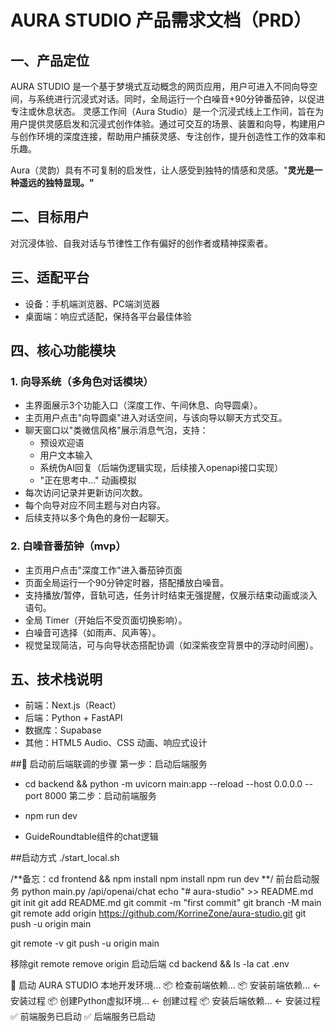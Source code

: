 # AURA STUDIO 产品需求文档（PRD）

## 一、产品定位
AURA STUDIO 是一个基于梦境式互动概念的网页应用，用户可进入不同向导空间，与系统进行沉浸式对话。同时，全局运行一个白噪音+90分钟番茄钟，以促进专注或休息状态。
灵感工作间（Aura Studio）是一个沉浸式线上工作间，旨在为用户提供灵感启发和沉浸式创作体验。通过可交互的场景、装置和向导，构建用户与创作环境的深度连接，帮助用户捕获灵感、专注创作，提升创造性工作的效率和乐趣。

Aura（灵韵）具有不可复制的启发性，让人感受到独特的情感和灵感。"**灵光是一种遥远的独特显现。"**

## 二、目标用户
对沉浸体验、自我对话与节律性工作有偏好的创作者或精神探索者。

## 三、适配平台
- 设备：手机端浏览器、PC端浏览器
- 桌面端：响应式适配，保持各平台最佳体验

## 四、核心功能模块

### 1. 向导系统（多角色对话模块）
- 主界面展示3个功能入口（深度工作、午间休息、向导圆桌）。
- 主页用户点击"向导圆桌"进入对话空间，与该向导以聊天方式交互。
- 聊天窗口以"类微信风格"展示消息气泡，支持：
  - 预设欢迎语
  - 用户文本输入
  - 系统伪AI回复（后端伪逻辑实现，后续接入openapi接口实现）
  - "正在思考中…" 动画模拟
- 每次访问记录并更新访问次数。
- 每个向导对应不同主题与对白内容。
- 后续支持以多个角色的身份一起聊天。


### 2. 白噪音番茄钟（mvp）
- 主页用户点击"深度工作"进入番茄钟页面
- 页面全局运行一个90分钟定时器，搭配播放白噪音。
- 支持播放/暂停，音轨可选，任务计时结束无强提醒，仅展示结束动画或淡入语句。
- 全局 Timer（开始后不受页面切换影响）。
- 白噪音可选择（如雨声、风声等）。
- 视觉呈现简洁，可与向导状态搭配协调（如深紫夜空背景中的浮动时间圈）。

## 五、技术栈说明
- 前端：Next.js（React）
- 后端：Python + FastAPI
- 数据库：Supabase
- 其他：HTML5 Audio、CSS 动画、响应式设计 

##🚀 启动前后端联调的步骤
第一步：启动后端服务
- cd backend && python -m uvicorn main:app --reload --host 0.0.0.0 --port 8000
第二步：启动前端服务
- npm run dev

- GuideRoundtable组件的chat逻辑

##启动方式
./start_local.sh

/**备忘：cd frontend && npm install npm install npm run dev **/
前台启动服务 python main.py
/api/openai/chat
echo "# aura-studio" >> README.md
git init
git add README.md
git commit -m "first commit"
git branch -M main
git remote add origin https://github.com/KorrineZone/aura-studio.git
git push -u origin main

git remote -v
git push -u origin main

移除git remote remove origin
启动后端
cd backend && ls -la
cat .env

🚀 启动 AURA STUDIO 本地开发环境...
📦 检查前端依赖...
📦 安装前端依赖...  ← 安装过程
📦 创建Python虚拟环境...  ← 创建过程
📦 安装后端依赖...  ← 安装过程
✅ 前端服务已启动
✅ 后端服务已启动